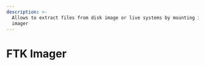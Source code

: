 ```yaml
---
description: >-
  Allows to extract files from disk image or live systems by mounting it in FTK
  imager
---
```


# FTK Imager

